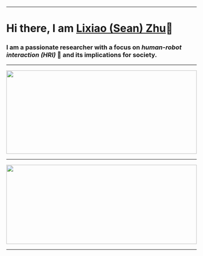___
# Hi there, I am [Lixiao (Sean) Zhu](https://www.zhulixiao.com "Lixiao Zhu's Personal Website")👋 #

### I am a passionate researcher with a focus on ***human-robot interaction (HRI)*** :robot: and its implications for society. 
___

<img align="center" width="100%" height="220px" src="https://github-readme-stats.vercel.app/api?username=zhulixiao&count_private=true&show_icons=true&theme=default&hide_border=true" />

___

<img align="center" width="100%" height="209px" src="https://streak-stats.demolab.com?user=zhulixiao&theme=blueberry-duo&fire=EB5454&currStreakNum=4C71F2&sideLabels=4C71F2&sideNums=EB5454&background=FFFFFF&dates=000000&hide_border=true&border_radius=4.5&date_format=M%20j%5B%2C%20Y%5D&mode=weekly" />

___